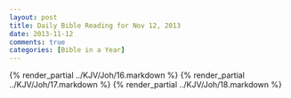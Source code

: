 ```yaml
---
layout: post
title: Daily Bible Reading for Nov 12, 2013
date: 2013-11-12
comments: true
categories: [Bible in a Year]
---
```

{% render_partial ../KJV/Joh/16.markdown %}
{% render_partial ../KJV/Joh/17.markdown %}
{% render_partial ../KJV/Joh/18.markdown %}
